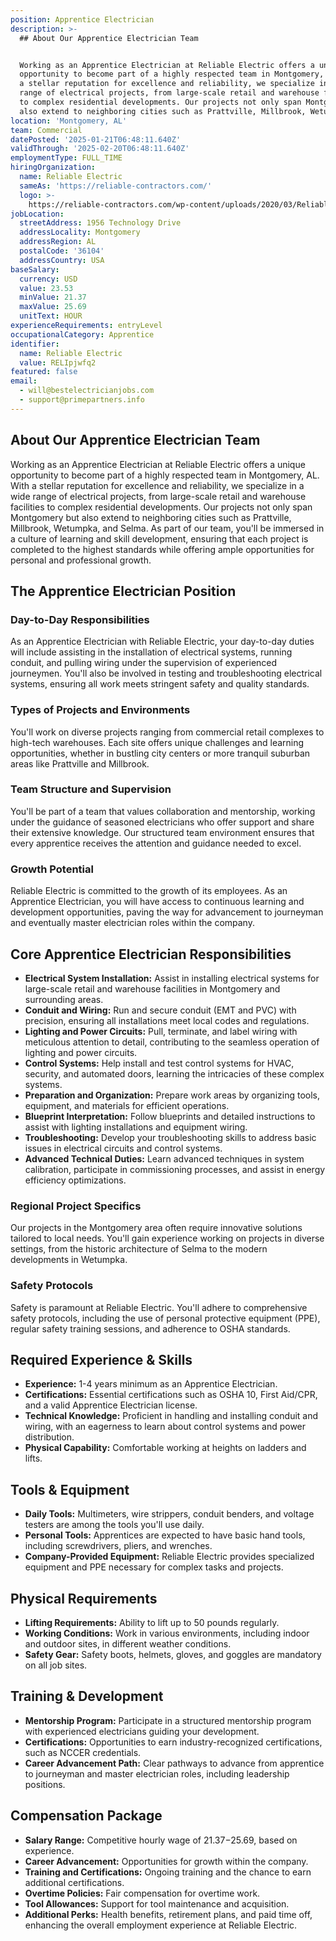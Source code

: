 ```yaml
---
position: Apprentice Electrician
description: >-
  ## About Our Apprentice Electrician Team


  Working as an Apprentice Electrician at Reliable Electric offers a unique
  opportunity to become part of a highly respected team in Montgomery, AL. With
  a stellar reputation for excellence and reliability, we specialize in a wide
  range of electrical projects, from large-scale retail and warehouse facilities
  to complex residential developments. Our projects not only span Montgomery but
  also extend to neighboring cities such as Prattville, Millbrook, Wetump...
location: 'Montgomery, AL'
team: Commercial
datePosted: '2025-01-21T06:48:11.640Z'
validThrough: '2025-02-20T06:48:11.640Z'
employmentType: FULL_TIME
hiringOrganization:
  name: Reliable Electric
  sameAs: 'https://reliable-contractors.com/'
  logo: >-
    https://reliable-contractors.com/wp-content/uploads/2020/03/Reliable-Electric-Logo.jpg
jobLocation:
  streetAddress: 1956 Technology Drive
  addressLocality: Montgomery
  addressRegion: AL
  postalCode: '36104'
  addressCountry: USA
baseSalary:
  currency: USD
  value: 23.53
  minValue: 21.37
  maxValue: 25.69
  unitText: HOUR
experienceRequirements: entryLevel
occupationalCategory: Apprentice
identifier:
  name: Reliable Electric
  value: RELIpjwfq2
featured: false
email:
  - will@bestelectricianjobs.com
  - support@primepartners.info
---
```




## About Our Apprentice Electrician Team

Working as an Apprentice Electrician at Reliable Electric offers a unique opportunity to become part of a highly respected team in Montgomery, AL. With a stellar reputation for excellence and reliability, we specialize in a wide range of electrical projects, from large-scale retail and warehouse facilities to complex residential developments. Our projects not only span Montgomery but also extend to neighboring cities such as Prattville, Millbrook, Wetumpka, and Selma. As part of our team, you'll be immersed in a culture of learning and skill development, ensuring that each project is completed to the highest standards while offering ample opportunities for personal and professional growth.

## The Apprentice Electrician Position

### Day-to-Day Responsibilities

As an Apprentice Electrician with Reliable Electric, your day-to-day duties will include assisting in the installation of electrical systems, running conduit, and pulling wiring under the supervision of experienced journeymen. You'll also be involved in testing and troubleshooting electrical systems, ensuring all work meets stringent safety and quality standards.

### Types of Projects and Environments

You'll work on diverse projects ranging from commercial retail complexes to high-tech warehouses. Each site offers unique challenges and learning opportunities, whether in bustling city centers or more tranquil suburban areas like Prattville and Millbrook.

### Team Structure and Supervision

You'll be part of a team that values collaboration and mentorship, working under the guidance of seasoned electricians who offer support and share their extensive knowledge. Our structured team environment ensures that every apprentice receives the attention and guidance needed to excel.

### Growth Potential

Reliable Electric is committed to the growth of its employees. As an Apprentice Electrician, you will have access to continuous learning and development opportunities, paving the way for advancement to journeyman and eventually master electrician roles within the company.

## Core Apprentice Electrician Responsibilities

- **Electrical System Installation:** Assist in installing electrical systems for large-scale retail and warehouse facilities in Montgomery and surrounding areas.
- **Conduit and Wiring:** Run and secure conduit (EMT and PVC) with precision, ensuring all installations meet local codes and regulations.
- **Lighting and Power Circuits:** Pull, terminate, and label wiring with meticulous attention to detail, contributing to the seamless operation of lighting and power circuits.
- **Control Systems:** Help install and test control systems for HVAC, security, and automated doors, learning the intricacies of these complex systems.
- **Preparation and Organization:** Prepare work areas by organizing tools, equipment, and materials for efficient operations.
- **Blueprint Interpretation:** Follow blueprints and detailed instructions to assist with lighting installations and equipment wiring.
- **Troubleshooting:** Develop your troubleshooting skills to address basic issues in electrical circuits and control systems.
- **Advanced Technical Duties:** Learn advanced techniques in system calibration, participate in commissioning processes, and assist in energy efficiency optimizations.

### Regional Project Specifics

Our projects in the Montgomery area often require innovative solutions tailored to local needs. You'll gain experience working on projects in diverse settings, from the historic architecture of Selma to the modern developments in Wetumpka.

### Safety Protocols

Safety is paramount at Reliable Electric. You'll adhere to comprehensive safety protocols, including the use of personal protective equipment (PPE), regular safety training sessions, and adherence to OSHA standards.

## Required Experience & Skills

- **Experience:** 1-4 years minimum as an Apprentice Electrician.
- **Certifications:** Essential certifications such as OSHA 10, First Aid/CPR, and a valid Apprentice Electrician license.
- **Technical Knowledge:** Proficient in handling and installing conduit and wiring, with an eagerness to learn about control systems and power distribution.
- **Physical Capability:** Comfortable working at heights on ladders and lifts.

## Tools & Equipment

- **Daily Tools:** Multimeters, wire strippers, conduit benders, and voltage testers are among the tools you'll use daily.
- **Personal Tools:** Apprentices are expected to have basic hand tools, including screwdrivers, pliers, and wrenches.
- **Company-Provided Equipment:** Reliable Electric provides specialized equipment and PPE necessary for complex tasks and projects.

## Physical Requirements

- **Lifting Requirements:** Ability to lift up to 50 pounds regularly.
- **Working Conditions:** Work in various environments, including indoor and outdoor sites, in different weather conditions.
- **Safety Gear:** Safety boots, helmets, gloves, and goggles are mandatory on all job sites.

## Training & Development

- **Mentorship Program:** Participate in a structured mentorship program with experienced electricians guiding your development.
- **Certifications:** Opportunities to earn industry-recognized certifications, such as NCCER credentials.
- **Career Advancement Path:** Clear pathways to advance from apprentice to journeyman and master electrician roles, including leadership positions.

## Compensation Package

- **Salary Range:** Competitive hourly wage of $21.37-$25.69, based on experience.
- **Career Advancement:** Opportunities for growth within the company.
- **Training and Certifications:** Ongoing training and the chance to earn additional certifications.
- **Overtime Policies:** Fair compensation for overtime work.
- **Tool Allowances:** Support for tool maintenance and acquisition.
- **Additional Perks:** Health benefits, retirement plans, and paid time off, enhancing the overall employment experience at Reliable Electric.